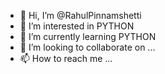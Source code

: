 - 👋 Hi, I’m @RahulPinnamshetti
- 👀 I’m interested in PYTHON
- 🌱 I’m currently learning PYTHON
- 💞️ I’m looking to collaborate on ...
- 📫 How to reach me ...

<!---
RahulPinnamshetti/RahulPinnamshetti is a ✨ special ✨ repository because its `README.md` (this file) appears on your GitHub profile.
You can click the Preview link to take a look at your changes.
--->

